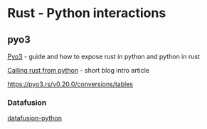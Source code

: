 # Rust - Python interactions

## pyo3

[Pyo3](https://pyo3.rs/v0.20.0/getting_started) - guide and how to expose rust in python and python in rust

[Calling rust from python](https://saidvandeklundert.net/learn/2021-11-18-calling-rust-from-python-using-pyo3/) - short blog intro article



https://pyo3.rs/v0.20.0/conversions/tables




### Datafusion

[datafusion-python](https://github.com/apache/datafusion-python/blob/branch-36/Cargo.toml) 


